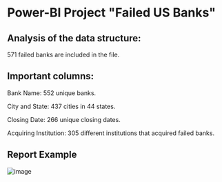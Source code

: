 # Power-BI Project "Failed US Banks"

## Analysis of the data structure:

571 failed banks are included in the file.

## Important columns:

Bank Name: 552 unique banks.

City and State: 437 cities in 44 states.

Closing Date: 266 unique closing dates.

Acquiring Institution: 305 different institutions that acquired failed banks.

## Report Example

![image](https://github.com/user-attachments/assets/eb98cee4-8d8b-407b-9f38-217346ebb3bf)

